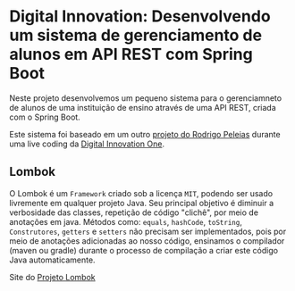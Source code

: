 # Digital Innovation: Desenvolvendo um sistema de gerenciamento de alunos em API REST com Spring Boot

 Neste projeto desenvolvemos um pequeno sistema para o gerenciamneto de alunos de uma instituição de ensino através de uma API REST, criada com o Spring Boot.
 
 Este sistema foi baseado em um outro [projeto do Rodrigo Peleias](https://github.com/rpeleias/personapi_digital_innovation_one) durante uma live coding da [Digital Innovation One](https://digitalinnovation.one/).
 
 ## Lombok
  O Lombok é um `Framework` criado sob a licença `MIT`, podendo ser usado livremente em qualquer projeto Java. Seu principal objetivo é diminuir a verbosidade das classes, repetição    de código "clichê", por meio de anotações em java. Métodos como: `equals`, `hashCode`, `toString`, `Construtores`, `getters` e `setters` não precisam ser implementados, pois
por meio de anotações adicionadas ao nosso código, ensinamos o compilador (maven ou gradle) durante o processo de compilação a criar este código Java automaticamente.

Site do [Projeto Lombok](https://projectlombok.org/features/all)


